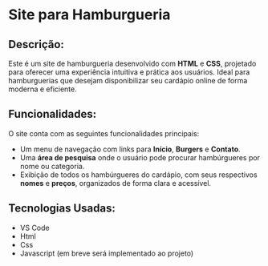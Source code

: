 # Site para Hamburgueria

## Descrição:

Este é um site de hamburgueria desenvolvido com **HTML** e **CSS**, projetado para oferecer uma experiência intuitiva e prática aos usuários.
Ideal para hamburguerias que desejam disponibilizar seu cardápio online de forma moderna e eficiente.

## Funcionalidades:

O site conta com as seguintes funcionalidades principais:

- Um menu de navegação com links para **Início**, **Burgers** e **Contato**.
- Uma **área de pesquisa** onde o usuário pode procurar hambúrgueres por nome ou categoria.
- Exibição de todos os hambúrgueres do cardápio, com seus respectivos **nomes** e **preços**, organizados de forma clara e acessível.

## Tecnologias Usadas:

- VS Code
- Html
- Css
- Javascript (em breve será implementado ao projeto)
